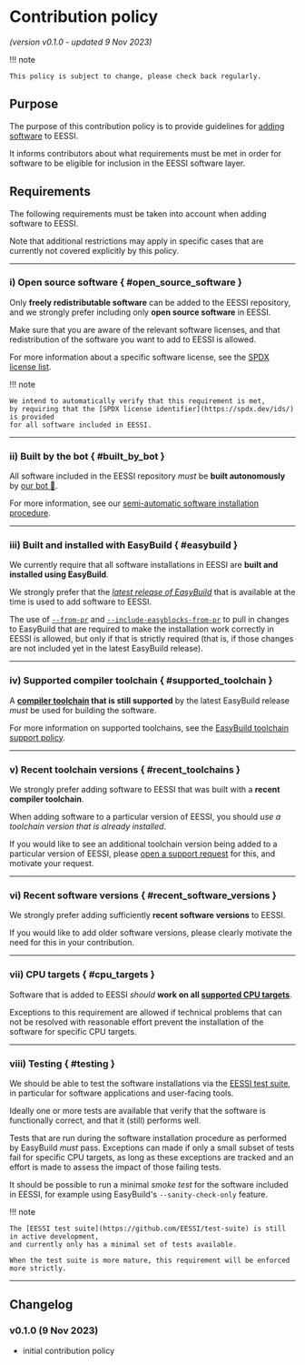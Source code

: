 # Contribution policy

*(version v0.1.0 - updated 9 Nov 2023)*

!!! note

    This policy is subject to change, please check back regularly.

## Purpose

The purpose of this contribution policy is to provide guidelines for [adding software](software_layer/adding_software.md) to EESSI.

It informs contributors about what requirements must be met in order for software to be eligible for inclusion
in the EESSI software layer.

## Requirements

The following requirements must be taken into account when adding software to EESSI.

Note that additional restrictions may apply in specific cases that are currently not covered explicitly by this policy.

---

### i) Open source software { #open_source_software }

Only **freely redistributable software** can be added to the EESSI repository,
and we strongly prefer including only **open source software** in EESSI.

Make sure that you are aware of the relevant software licenses,
and that redistribution of the software you want to add to EESSI is allowed.

For more information about a specific software license,
see the [SPDX license list](https://spdx.org/licenses/).

!!! note

    We intend to automatically verify that this requirement is met,
    by requiring that the [SPDX license identifier](https://spdx.dev/ids/) is provided
    for all software included in EESSI.


---

### ii) Built by the bot { #built_by_bot }

All software included in the EESSI repository *must* be **built autonomously** by [our bot :robot:](bot.md).

For more information, see our [semi-automatic software installation procedure](software_layer/adding_software.md).


---

### iii) Built and installed with EasyBuild { #easybuild }

We currently require that all software installations in EESSI are
**built and installed using EasyBuild**.

We strongly prefer that the [*latest release of EasyBuild*](https://pypi.org/project/easybuild/)
that is available at the time is used to add software to EESSI.

The use of [`--from-pr`](https://docs.easybuild.io/integration-with-github/#github_from_pr) and
[`--include-easyblocks-from-pr`](https://docs.easybuild.io/integration-with-github/#github_include_easyblocks_from_pr)
to pull in changes to EasyBuild that are required to make the installation work correctly
in EESSI is allowed, but only if that is strictly required
(that is, if those changes are not included yet in the latest EasyBuild release).


---

### iv) Supported compiler toolchain { #supported_toolchain }

A **[compiler toolchain](https://docs.easybuild.io/terminology/#toolchains) that is still supported**
by the latest EasyBuild release *must* be used for building the software.

For more information on supported toolchains,
see the [EasyBuild toolchain support policy](https://docs.easybuild.io/policies/toolchains).


---

### v) Recent toolchain versions { #recent_toolchains }

We strongly prefer adding software to EESSI that was built with a **recent compiler toolchain**.

When adding software to a particular version of EESSI,
you should *use a toolchain version that is already installed*.

If you would like to see an additional toolchain version being added to a particular version of EESSI,
please [open a support request](support.md) for this, and motivate your request.

---

### vi) Recent software versions { #recent_software_versions }

We strongly prefer adding sufficiently **recent software versions** to EESSI.

If you would like to add older software versions, please clearly motivate the need for this
in your contribution.


---

### vii) CPU targets { #cpu_targets }

Software that is added to EESSI *should* **work on all [supported CPU targets](software_layer/cpu_targets.md)**.

Exceptions to this requirement are allowed if technical problems that can not be resolved with reasonable effort
prevent the installation of the software for specific CPU targets.


---

### viii) Testing { #testing }

We should be able to test the software installations via the [EESSI test suite](../test-suite),
in particular for software applications and user-facing tools.

Ideally one or more tests are available that verify that the software is functionally correct,
and that it (still) performs well.

Tests that are run during the software installation procedure as performed by EasyBuild *must* pass.
Exceptions can made if only a small subset of tests fail for specific CPU targets,
as long as these exceptions are tracked and an effort is made to assess the impact of those failing tests.

It should be possible to run a minimal *smoke test* for the software included in EESSI,
for example using EasyBuild's `--sanity-check-only` feature.

!!! note

    The [EESSI test suite](https://github.com/EESSI/test-suite) is still in active development,
    and currently only has a minimal set of tests available.

    When the test suite is more mature, this requirement will be enforced more strictly.

---

## Changelog

### v0.1.0 (9 Nov 2023)

- initial contribution policy
